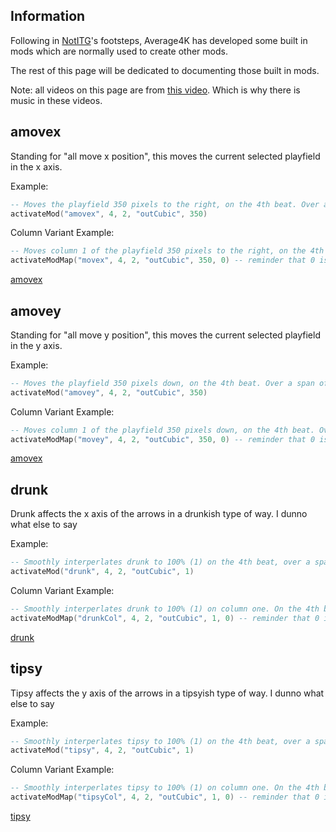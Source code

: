 ## Information
Following in [NotITG](https://www.noti.tg/)'s footsteps, Average4K has developed some built in mods which are normally used to create other mods.

The rest of this page will be dedicated to documenting those built in mods.

Note: all videos on this page are from [this video](https://www.youtube.com/watch?v=5EfC9jMnxh0&feature=youtu.be). Which is why there is music in these videos.

## amovex
Standing for "all move x position", this moves the current selected playfield in the x axis.

Example:
```lua
-- Moves the playfield 350 pixels to the right, on the 4th beat. Over a span of 2 beats in the "outCubic" lerp
activateMod("amovex", 4, 2, "outCubic", 350)
```

Column Variant Example:
```lua
-- Moves column 1 of the playfield 350 pixels to the right, on the 4th beat. Over a span of 2 beats in the "outCubic" lerp
activateModMap("movex", 4, 2, "outCubic", 350, 0) -- reminder that 0 is 1 since the column numbers are 0 index based. 0, 1, 2, 3 for the 4 column numbers.
```

[amovex](_media/amovex.mp4 ':include :type=video controls width=35% muted=true autoplay=true loop=true')

## amovey

Standing for "all move y position", this moves the current selected playfield in the y axis.

Example:
```lua
-- Moves the playfield 350 pixels down, on the 4th beat. Over a span of 2 beats in the "outCubic" lerp
activateMod("amovey", 4, 2, "outCubic", 350)
```

Column Variant Example:
```lua
-- Moves column 1 of the playfield 350 pixels down, on the 4th beat. Over a span of 2 beats in the "outCubic" lerp
activateModMap("movey", 4, 2, "outCubic", 350, 0) -- reminder that 0 is 1 since the column numbers are 0 index based. 0, 1, 2, 3 for the 4 column numbers.
```

[amovex](_media/amovey.mp4 ':include :type=video controls width=35% muted=true autoplay=true loop=true')

## drunk

Drunk affects the x axis of the arrows in a drunkish type of way. I dunno what else to say

Example:
```lua
-- Smoothly interperlates drunk to 100% (1) on the 4th beat, over a span of 2 beats.
activateMod("drunk", 4, 2, "outCubic", 1)
```

Column Variant Example:
```lua
-- Smoothly interperlates drunk to 100% (1) on column one. On the 4th beat, over a span of 2 beats.
activateModMap("drunkCol", 4, 2, "outCubic", 1, 0) -- reminder that 0 is 1 since the column numbers are 0 index based. 0, 1, 2, 3 for the 4 column numbers.
```

[drunk](_media/drunk.mp4 ':include :type=video controls width=35% muted=true autoplay=true loop=true')

## tipsy

Tipsy affects the y axis of the arrows in a tipsyish type of way. I dunno what else to say

Example:
```lua
-- Smoothly interperlates tipsy to 100% (1) on the 4th beat, over a span of 2 beats.
activateMod("tipsy", 4, 2, "outCubic", 1)
```

Column Variant Example:
```lua
-- Smoothly interperlates tipsy to 100% (1) on column one. On the 4th beat, over a span of 2 beats.
activateModMap("tipsyCol", 4, 2, "outCubic", 1, 0) -- reminder that 0 is 1 since the column numbers are 0 index based. 0, 1, 2, 3 for the 4 column numbers.
```

[tipsy](_media/tipsy.mp4 ':include :type=video controls width=35% muted=true autoplay=true loop=true')